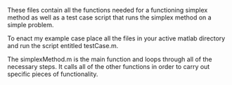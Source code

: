  These files contain all the functions needed for a functioning simplex method as well as a test case script that runs the simplex method on a simple problem. 
  
  To enact my example case place all the files in your active matlab directory and run the script entitled testCase.m.
  
  The simplexMethod.m is the main function and loops through all of the necessary steps. It calls all of the other functions in order to carry out specific pieces of functionality.
